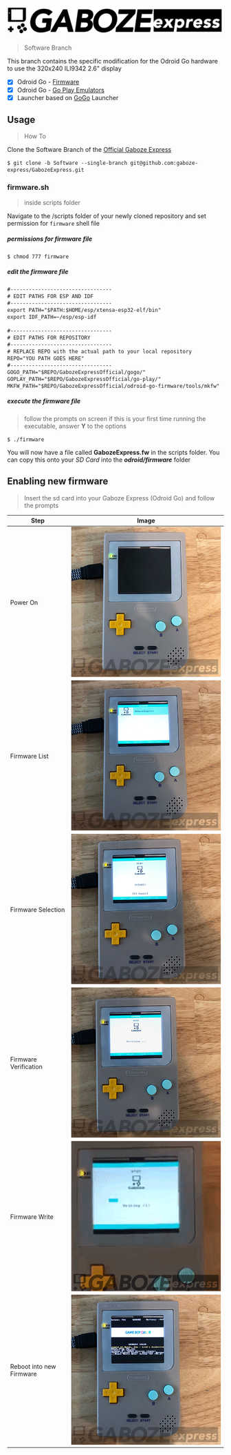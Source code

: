 # ![Gaboze Express](Assets/GabozeExpress.png)
> Software Branch

This branch contains the specific modification for the Odroid Go hardware to use the 320x240 ILI9342 2.6" display

- [x] Odroid Go - [Firmware](https://github.com/OtherCrashOverride/odroid-go-firmware)
- [x] Odroid Go - [Go Play Emulators](https://github.com/OtherCrashOverride/go-play)
- [x] Launcher based on [GoGo](https://bitbucket.org/odroid_go_stuff/gogo/src/master/) Launcher 

## Usage
> How To

Clone the Software Branch of the [Official Gaboze Express](https://github.com/gaboze-express/GabozeExpress)

```shell
$ git clone -b Software --single-branch git@github.com:gaboze-express/GabozeExpress.git
```

### firmware.sh
> inside scripts folder

Navigate to the /scripts folder of your newly cloned repository and set permission for ```firmware``` shell file

##### permissions for  firmware file

```shell
$ chmod 777 firmware
```

##### edit the firmware file

```shell
#---------------------------------
# EDIT PATHS FOR ESP AND IDF
#---------------------------------
export PATH="$PATH:$HOME/esp/xtensa-esp32-elf/bin"
export IDF_PATH=~/esp/esp-idf

#---------------------------------
# EDIT PATHS FOR REPOSITORY
#---------------------------------
# REPLACE REPO with the actual path to your local repository
REPO="YOU PATH GOES HERE"
#---------------------------------
GOGO_PATH="$REPO/GabozeExpressOfficial/gogo/"
GOPLAY_PATH="$REPO/GabozeExpressOfficial/go-play/"
MKFW_PATH="$REPO/GabozeExpressOfficial/odroid-go-firmware/tools/mkfw"
```
##### execute the firmware file
> follow the prompts on screen
> if this is your first time running the executable, answer **Y** to the options
```
$ ./firmware
```

You will now have a file called **GabozeExpress.fw** in the scripts folder. You can copy this onto your *SD Card* into the ***odroid/firmware*** folder

## Enabling new firmware
> Insert the sd card into your Gaboze Express (Odroid Go) and follow the prompts

| Step     | Image                                     |
| -------- | ----------------------------------------- |
| Power On | ![Power on your hardware](Assets/001.jpg) |
| Firmware List | ![Firmware List](Assets/002.jpg) |
| Firmware Selection | ![Firmware Selection](Assets/003.jpg) |
| Firmware Verification | ![Firmware Verification](Assets/004.jpg) |
| Firmware Write | ![Firmware Write](Assets/006.gif) |
| Reboot into new Firmware | ![Reboot into new Firmware](Assets/007.jpg) |


